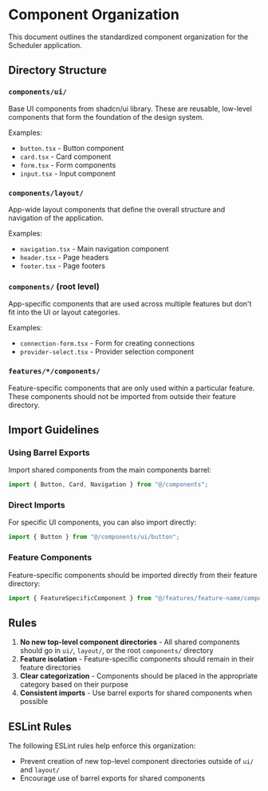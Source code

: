 # Component Organization

This document outlines the standardized component organization for the Scheduler application.

## Directory Structure

### `components/ui/`

Base UI components from shadcn/ui library. These are reusable, low-level components that form the foundation of the design system.

Examples:

- `button.tsx` - Button component
- `card.tsx` - Card component
- `form.tsx` - Form components
- `input.tsx` - Input component

### `components/layout/`

App-wide layout components that define the overall structure and navigation of the application.

Examples:

- `navigation.tsx` - Main navigation component
- `header.tsx` - Page headers
- `footer.tsx` - Page footers

### `components/` (root level)

App-specific components that are used across multiple features but don't fit into the UI or layout categories.

Examples:

- `connection-form.tsx` - Form for creating connections
- `provider-select.tsx` - Provider selection component

### `features/*/components/`

Feature-specific components that are only used within a particular feature. These components should not be imported from outside their feature directory.

## Import Guidelines

### Using Barrel Exports

Import shared components from the main components barrel:

```typescript
import { Button, Card, Navigation } from "@/components";
```

### Direct Imports

For specific UI components, you can also import directly:

```typescript
import { Button } from "@/components/ui/button";
```

### Feature Components

Feature-specific components should be imported directly from their feature directory:

```typescript
import { FeatureSpecificComponent } from "@/features/feature-name/components/component-name";
```

## Rules

1. **No new top-level component directories** - All shared components should go in `ui/`, `layout/`, or the root `components/` directory
2. **Feature isolation** - Feature-specific components should remain in their feature directories
3. **Clear categorization** - Components should be placed in the appropriate category based on their purpose
4. **Consistent imports** - Use barrel exports for shared components when possible

## ESLint Rules

The following ESLint rules help enforce this organization:

- Prevent creation of new top-level component directories outside of `ui/` and `layout/`
- Encourage use of barrel exports for shared components
